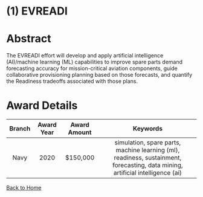 
(1) EVREADI
===========

# Abstract


The EVREADI effort will develop and apply artificial intelligence (AI)/machine learning (ML) capabilities to improve spare parts demand forecasting accuracy for mission-critical aviation components, guide collaborative provisioning planning based on those forecasts, and quantify the Readiness tradeoffs associated with those plans.  

# Award Details

|Branch|Award Year|Award Amount|Keywords|
| :---: | :---: | :---: | :---: |
|Navy|2020|$150,000|simulation, spare parts, machine learning (ml), readiness, sustainment, forecasting, data mining, artificial intelligence (ai)|
  
  


[Back to Home](https://github.com/chrischow/dod_sbir_awards/JH/#2101)